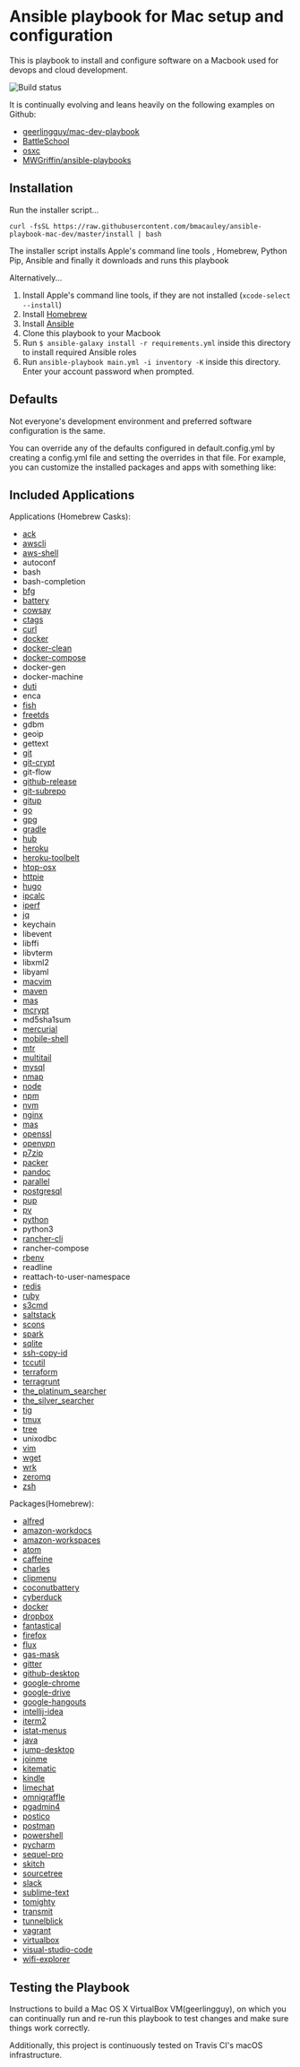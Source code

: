 # Ansible playbook for Mac setup and configuration

This is playbook to install and configure software on a Macbook used for devops and cloud development.

![Build status](https://travis-ci.org/bmacauley/ansible-playbook-mac-dev.svg?branch=master)

It is continually evolving and leans heavily on the following examples on Github:

* [geerlingguy/mac-dev-playbook](https://github.com/geerlingguy/mac-dev-playbook)
* [BattleSchool](http://spencer.gibb.us/blog/2014/02/03/introducing-battleschool)
* [osxc](https://github.com/osxc)
* [MWGriffin/ansible-playbooks](https://github.com/MWGriffin/ansible-playbooks)

## Installation

Run the installer script...

```shell
curl -fsSL https://raw.githubusercontent.com/bmacauley/ansible-playbook-mac-dev/master/install | bash
```

The installer script installs Apple's command line tools , Homebrew, Python Pip, Ansible and finally it downloads and runs this playbook


Alternatively...

1. Install Apple's command line tools, if they are not installed (`xcode-select --install`)
2. Install [Homebrew](http://brew.sh/)
3. Install [Ansible](http://docs.ansible.com/ansible/intro_installation.html)
4. Clone this playbook to your Macbook
5. Run `$ ansible-galaxy install -r requirements.yml` inside this directory to install required Ansible roles
6. Run `ansible-playbook main.yml -i inventory -K` inside this directory. Enter your account password when prompted.


## Defaults

Not everyone's development environment and preferred software configuration is the same.

You can override any of the defaults configured in default.config.yml by creating a config.yml file and setting the overrides in that file. For example, you can customize the installed packages and apps with something like:




## Included Applications

Applications (Homebrew Casks):

  - [ack](http://beyondgrep.com/)
  - [awscli](https://aws.amazon.com/cli/)
  - [aws-shell](https://aws.amazon.com/blogs/developer/super-charge-your-aws-command-line-experience-with-aws-shell/) 
  - autoconf
  - bash
  - bash-completion
  - [bfg](https://github.com/rtyley/bfg-repo-cleaner)
  - [battery](https://github.com/Goles/Battery)
  - [cowsay](https://en.wikipedia.org/wiki/Cowsay)
  - [ctags](http://ctags.sourceforge.net/)
  - [curl](https://curl.haxx.se/)
  - [docker](https://www.docker.com/)
  - [docker-clean](https://github.com/ZZROTDesign/docker-clean)
  - [docker-compose](https://docs.docker.com/compose/)
  - docker-gen
  - docker-machine
  - [duti](https://github.com/moretension/duti)
  - enca
  - [fish](https://fishshell.com/)
  - [freetds](http://www.freetds.org/)
  - gdbm
  - geoip
  - gettext
  - [git](https://git-scm.com/)
  - [git-crypt](https://github.com/AGWA/git-crypt)
  - git-flow
  - [github-release](https://github.com/aktau/github-release)
  - [git-subrepo](https://github.com/ingydotnet/git-subrepo)
  - [gitup](http://gitup.co/)
  - [go](https://golang.org/)
  - [gpg](https://www.gnupg.org/)
  - [gradle](https://gradle.org/)
  - [hub](https://hub.github.com/)
  - [heroku](https://www.heroku.com/)
  - [heroku-toolbelt](https://devcenter.heroku.com/articles/heroku-cli)
  - [htop-osx](https://hisham.hm/htop/)
  - [httpie](https://httpie.org/)
  - [hugo](https://gohugo.io/)
  - [ipcalc](http://jodies.de/ipcalc)
  - [iperf](https://iperf.fr/)
  - [jq](https://stedolan.github.io/jq/)
  - keychain
  - libevent
  - libffi
  - libvterm
  - libxml2
  - libyaml
  - [macvim](http://macvim-dev.github.io/macvim/)
  - [maven](https://maven.apache.org/)
  - [mas](https://github.com/mas-cli/mas)
  - [mcrypt](http://mcrypt.sourceforge.net/)
  - md5sha1sum
  - [mercurial](https://www.mercurial-scm.org/)
  - [mobile-shell](https://mosh.org/)
  - [mtr](https://en.wikipedia.org/wiki/MTR_(software))
  - [multitail](https://www.vanheusden.com/multitail/)
  - [mysql](https://www.mysql.com/)
  - [nmap](https://nmap.org/)
  - [node](https://nodejs.org/en/)
  - [npm](https://www.npmjs.com/)
  - [nvm](https://github.com/creationix/nvm)
  - [nginx](https://www.nginx.com/)
  - [mas](https://github.com/mas-cli/mas)
  - [openssl](https://www.openssl.org/)
  - [openvpn](https://openvpn.net/)
  - [p7zip](http://p7zip.sourceforge.net/)
  - [packer](https://www.packer.io/)
  - [pandoc](http://pandoc.org/)
  - [parallel](https://www.gnu.org/software/parallel/)
  - [postgresql](https://www.postgresql.org/)
  - [pup](https://github.com/grahamlyons/pup)
  - [pv](https://linux.die.net/man/1/pv)
  - [python](https://www.python.org/)
  - python3
  - [rancher-cli](http://rancher.com/)
  - rancher-compose
  - [rbenv](https://github.com/rbenv/rbenv)
  - readline
  - reattach-to-user-namespace
  - [redis](https://redis.io/)
  - [ruby](https://www.ruby-lang.org/en/)
  - [s3cmd](http://s3tools.org/s3cmd)
  - [saltstack](https://saltstack.com/)
  - [scons](http://scons.org/)
  - [spark](https://zachholman.com/spark/)
  - [sqlite](https://sqlite.org/)
  - [ssh-copy-id](https://linux.die.net/man/1/ssh-copy-id)
  - [tccutil](https://github.com/jacobsalmela/tccutil)
  - [terraform](https://www.terraform.io/)
  - [terragrunt](https://github.com/gruntwork-io/terragrunt)
  - [the_platinum_searcher](https://github.com/monochromegane/the_platinum_searcher)
  - [the_silver_searcher](https://github.com/ggreer/the_silver_searcher)
  - [tig](https://github.com/jonas/tig)
  - [tmux](https://tmux.github.io/)
  - [tree](https://www.cyberciti.biz/faq/linux-show-directory-structure-command-line/)
  - unixodbc
  - [vim](http://www.vim.org/)
  - [wget](https://www.gnu.org/software/wget/)
  - [wrk](https://github.com/wg/wrk)
  - [zeromq](http://zeromq.org/)
  - [zsh](https://en.wikipedia.org/wiki/Z_shell)


Packages(Homebrew):

  - [alfred](https://www.alfredapp.com/)
  - [amazon-workdocs](https://aws.amazon.com/workdocs/)
  - [amazon-workspaces](https://aws.amazon.com/workspaces/)
  - [atom](https://atom.io/)
  - [caffeine](http://lightheadsw.com/caffeine/)
  - [charles](https://www.charlesproxy.com/)
  - [clipmenu](http://www.clipmenu.com/)
  - [coconutbattery](http://www.coconut-flavour.com/coconutbattery/)
  - [cyberduck](https://cyberduck.io/?l=en)
  - [docker](https://www.docker.com/products/docker)
  - [dropbox](https://www.dropbox.com/)
  - [fantastical](https://flexibits.com/fantastical)
  - [firefox](https://www.mozilla.org/en-GB/firefox/)
  - [flux](https://justgetflux.com/)
  - [gas-mask](https://github.com/2ndalpha/gasmask)
  - [gitter](https://gitter.im/)
  - [github-desktop](https://desktop.github.com/)
  - [google-chrome](https://www.google.co.uk/chrome/)
  - [google-drive](https://www.google.com/drive/)
  - [google-hangouts](https://hangouts.google.com/)
  - [intellij-idea](https://www.jetbrains.com/idea/)
  - [iterm2](https://www.iterm2.com/)
  - [istat-menus](https://bjango.com/mac/istatmenus/)
  - [java](https://www.java.com/en/)
  - [jump-desktop](https://jumpdesktop.com/)
  - [joinme](https://www.join.me/)
  - [kitematic](https://kitematic.com/)
  - [kindle](https://www.amazon.com/Kindle-eBooks/)
  - [limechat](http://limechat.net/mac/)
  - [omnigraffle](https://www.omnigroup.com/omnigraffle)
  - [pgadmin4](https://www.pgadmin.org/)
  - [postico](https://eggerapps.at/postico/)
  - [postman](https://www.getpostman.com/)
  - [powershell](https://msdn.microsoft.com/en-us/powershell/)
  - [pycharm](https://www.jetbrains.com/pycharm/)
  - [sequel-pro](https://www.sequelpro.com/)
  - [skitch](https://evernote.com/skitch/)
  - [sourcetree](https://www.sourcetreeapp.com/)
  - [slack](https://slack.com/)
  - [sublime-text](https://www.sublimetext.com/)
  - [tomighty](http://tomighty.org/)
  - [transmit](https://panic.com/transmit/)
  - [tunnelblick](https://tunnelblick.net/)
  - [vagrant](https://www.vagrantup.com/)
  - [virtualbox](https://www.virtualbox.org/)
  - [visual-studio-code](https://code.visualstudio.com/)
  - [wifi-explorer](https://www.adriangranados.com/apps/wifi-explorer)

## Testing the Playbook
Instructions to build a Mac OS X VirtualBox VM(geerlingguy), on which you can continually run and re-run this playbook to test changes and make sure things work correctly.

Additionally, this project is continuously tested on Travis CI's macOS infrastructure.


